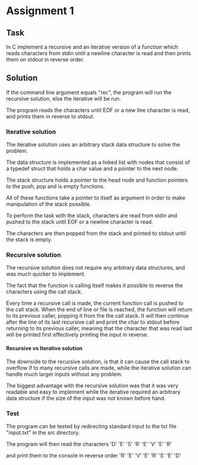 # Assignment 1
## Task
In C implement a recursive and an iterative version of a function which reads characters from stdin until a newline character is read and then prints them on stdout in reverse order.
## Solution
If the command line argument equals "rec", the program will run the recursive
solution, else the iterative will be run.

The program reads the characters until EOF or a new line character is read, and prints them in reverse to stdout.

### Iterative solution
The iterative solution uses an arbitrary stack data structure to solve the
problem. 

The data structure is implemented as a linked list with nodes that consist 
of a typedef struct that holds a char value and a pointer to the next node.

The stack structure holds a pointer to the head node and function pointers
to the push, pop and is empty functions.

All of these functions take a pointer to itself as argument in order to
make manipulation of the stack possible.

To perform the task with the stack, characters are read from stdin and 
pushed to the stack until EOF or a newline character is read.

The characters are then popped from the stack and printed to stdout
until the stack is empty.

### Recursive solution
The recursive solution does not require any arbitrary data structures, 
and was much quicker to implement. 

The fact that the function is calling itself makes it possible to reverse the
characters using the call stack.

Every time a recursive call is made, the current function call is pushed to the call stack.
When the end of line or file is reached, the function will return to its previous caller,
popping it from the the call stack.
It will then continue after the line of its last recursive call
and print the char to stdout before returning to its previous caller,
meaning that the character that was read last will be printed first effectively
printing the input in reverse.

#### Recursive vs Iterative solution
The downside to the recursive solution, is that it can cause the 
call stack to overflow if to many recursive calls are made, while the
iterative solution can handle much larger inputs without any problem.

The biggest advantage with the recursive solution was that it was 
very readable and easy to implement while the iterative required 
an arbitrary data structure if the size of the input was not 
known before hand.


### Test
The program can be tested by redirecting standard input to 
the txt file "input.txt" in the src directory.

The program will then read the characters 'D' 'E' 'S' 'R' 'E' 'V' 'E' 'R'

and print them to the console in reverse order 'R' 'E' 'V' 'E' 'R' 'S' 'E' 'D'
